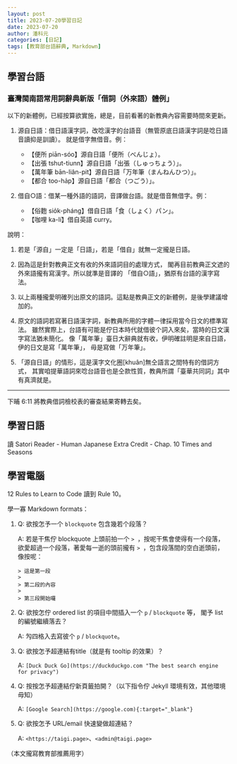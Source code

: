 ```yaml
---
layout: post
title: 2023-07-20學習日記
date: 2023-07-20
author: 潘科元
categories: [日記]
tags: [教育部台語辭典, Markdown]
---
```

## 學習台語

### 臺灣閩南語常用詞辭典新版「借詞（外來語）體例」

以下的新體例，已經按算欲實施，總是，目前看著的新教典內容需要時間來更新。

1. 源自日語：借日語漢字詞，改唸漢字的台語音（無管原底日語漢字詞是唸日語音讀抑是訓讀）。
就是借字無借音。例：

    - 【便所 piān-sóo】源自日語「便所（べんじょ）。
    - 【出張 tshut-tiunn】源自日語「出張（しゅっちょう）」。
    - 【萬年筆 bān-liân-pit】源自日語「万年筆（まんねんひつ）」。
    - 【都合 too-ha̍p】源自日語「都合（つごう）」。

2. 借自○語：借某一種外語的語詞，音譯做台語。就是借音無借字。例：

    - 【俗麭 sio̍k-pháng】借自日語「食（しょく）パン」。
    - 【咖哩 ka-lí】借自英語 curry。

說明：

1. 若是「源自」一定是「日語」，若是「借自」就無一定攏是日語。

2. 因為這是針對教典正文有收的外來語詞目的處理方式，
閣再目前教典正文遮的外來語攏有寫漢字。所以就準是音譯的
「借自○語」，猶原有台語的漢字寫法。

3. 以上兩種攏愛明確列出原文的語詞。這點是教典正文的新體例，是後學建議增加的。

4. 原文的語詞若寫著日語漢字詞，新教典所用的字體一律採用當今日文的標準寫法。
雖然實際上，台語有可能是佇日本時代就借彼个詞入來矣，當時的日文漢字寫法猶未簡化。
像「萬年筆」臺日大辭典就有收，伊明確註明是來自日語，伊的日文是寫「萬年筆」，
毋是寫做「万年筆」。

5. 「源自日語」的情形，這是漢字文化圈\[khuân\]無仝語言之間特有的借詞方式，
其實咱提華語詞來唸台語音也是仝款性質，教典所謂「臺華共同詞」其中有真濟就是。

---
下晡 6:11 將教典借詞檢校表的審查結果寄轉去矣。

## 學習日語
讀 Satori Reader - Human Japanese Extra Credit - Chap. 10 Times and Seasons

## 學習電腦
12 Rules to Learn to Code 讀到 Rule 10。

學一寡 Markdown formats：

1.  Q: 欲按怎予一个 `blockquote` 包含幾若个段落？

    A: 若是干焦佇 blockquote 上頭前拍一个 `> `，按呢干焦會使得有一个段落，
    欲愛超過一个段落，著愛每一逝的頭前攏有 `> `，包含段落間的空白逝頭前，像按呢：

    ```
    > 這是第一段
    >
    > 第二段的內容
    >
    > 第三段開始囉
    ```

2.  Q: 欲按怎佇 ordered list 的項目中間插入一个 `p` / `blockquote` 等，
閣予 list 的編號繼續落去？

    A: 勼四格入去寫彼个 `p` / `blockquote`。

3.  Q: 欲按怎予超連結有title（就是有 tooltip 的效果）？

    A: `[Duck Duck Go](https://duckduckgo.com "The best search engine for privacy")`

4.  Q: 按按怎予超連結佇新頁籤拍開？（以下指令佇 Jekyll 環境有效，其他環境毋知）

    A: `[Google Search](https://google.com){:target="_blank"}`

5.  Q: 欲按怎予 URL/email 快速變做超連結？

    A: `<https://taigi.page>`、`<admin@taigi.page>`

（本文攏寫教育部推薦用字）
